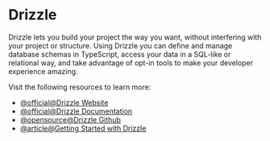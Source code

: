 # Drizzle

Drizzle lets you build your project the way you want, without interfering with your project or structure. Using Drizzle you can define and manage database schemas in TypeScript, access your data in a SQL-like or relational way, and take advantage of opt-in tools to make your developer experience amazing.

Visit the following resources to learn more:

- [@official@Drizzle Website](https://orm.drizzle.team/)
- [@official@Drizzle Documentation](https://orm.drizzle.team/docs/overview)
- [@opensource@Drizzle Github](https://github.com/drizzle-team/drizzle-orm)
- [@article@Getting Started with Drizzle](https://dev.to/franciscomendes10866/getting-started-with-drizzle-orm-a-beginners-tutorial-4782)
